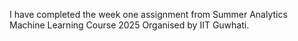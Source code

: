 I have completed the week one assignment from  Summer Analytics Machine Learning Course 2025 Organised by IIT Guwhati.
